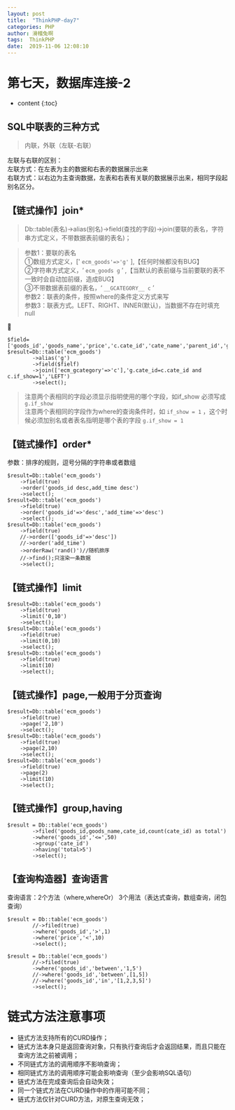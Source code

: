 ```yaml
---
layout: post
title:  "ThinkPHP-day7"
categories: PHP
author: 滑稽兔啊
tags:  ThinkPHP
date:  2019-11-06 12:08:10
---
```


# 第七天，数据库连接-2









* content
{:toc}


## SQL中联表的三种方式

> 内联，外联（左联-右联）

左联与右联的区别：<br>
左联方式：在左表为主的数据和右表的数据展示出来<br>
右联方式：以右边为主查询数据，左表和右表有关联的数据展示出来，相同字段起别名区分。<br>



## 【链式操作】join*

> Db::table(表名)->alias(别名)->field(查找的字段)->join(要联的表名，字符串方式定义，不带数据表前缀的表名)；

>参数1：要联的表名 <br>
>		①数组方式定义，[' ```ecm_goods'=>'g'``` ],【任何时候都没有BUG】<br>
>		②字符串方式定义，‘ ```ecm_goods g``` ’ ,【当默认的表前缀与当前要联的表不一致时会自动加前缀，造成BUG】<br>
>		③不带数据表前缀的表名，‘ ```__GCATEGORY__ c``` ’ <br>
>参数2：联表的条件，按照where的条件定义方式来写 <br>
>参数3：联表方式。LEFT、RIGHT、INNER(默认)，当数据不存在时填充null <br>


:arrow_down_small:
```
$field=['goods_id','goods_name','price','c.cate_id','cate_name','parent_id','g.if_show'];
$result=Db::table('ecm_goods')
		->alias('g')
		->field($fielf)
		->join(['ecm_gcategory'=>'c'],'g.cate_id=c.cate_id and c.if_show=1','LEFT')
		->select();
```

> 注意两个表相同的字段必须显示指明使用的哪个字段，如if_show 必须写成 ```g.if_show``` <br>
> 注意两个表相同的字段作为where的查询条件时，如 ```if_show = 1``` ，这个时候必须加别名或者表名指明是哪个表的字段 ```g.if_show = 1```



## 【链式操作】order*

参数：排序的规则，逗号分隔的字符串或者数组

```
$result=Db::table('ecm_goods')
	->field(true)
	->order('goods_id desc,add_time desc')
	->select();
$result=Db::table('ecm_goods')
	->field(true)
	->order('goods_id'=>'desc','add_time'=>'desc')
	->select();
$result=Db::table('ecm_goods')
	->field(true)
	//->order(['goods_id'=>'desc'])
	//->order('add_time')
	->orderRaw('rand()')//随机排序
	//->find();只渲染一条数据
	->select();
```



## 【链式操作】limit

```
$result=Db::table('ecm_goods')
	->field(true)
	->limit('0,10')
	->select();
$result=Db::table('ecm_goods')
	->field(true)
	->limit(0,10)
	->select();
$result=Db::table('ecm_goods')
	->field(true)
	->limit(10)
	->select();
```



## 【链式操作】page,一般用于分页查询

```
$result=Db::table('ecm_goods')
	->field(true)
	->page('2,10')
	->select();
$result=Db::table('ecm_goods')
	->field(true)
	->page(2,10)
	->select();
$result=Db::table('ecm_goods')
	->field(true)
	->page(2)
	->limit(10)
	->select();
```



## 【链式操作】group,having

```
$result = Db::table('ecm_goods')
		->filed('goods_id,goods_name,cate_id,count(cate_id) as total')
		->where('goods_id','<=',50)
		->group('cate_id')
		->having('total>5')
		->select();
```


## 【查询构造器】查询语言

查询语言：2个方法（where,whereOr） 3个用法（表达式查询，数组查询，闭包查询）

```
$result = Db::table('ecm_goods')
		//->filed(true)
		->where('goods_id','>',1)
		->where('price','<',10)
		->select();
```

```
$result = Db::table('ecm_goods')
		//->filed(true)
		->where('goods_id','between','1,5')
		//->where('goods_id','between',[1,5])
		//->where('goods_id','in','[1,2,3,5]')
		->select();
```



# 链式方法注意事项

- 链式方法支持所有的CURD操作；<br>
- 链式方法本身只是返回查询对象，只有执行查询后才会返回结果，而且只能在查询方法之前被调用；<br>
- 不同链式方法的调用顺序不影响查询；<br>
- 相同链式方法的调用顺序可能会影响查询（至少会影响SQL语句）<br>
- 链式方法在完成查询后会自动失效；<br>
- 同一个链式方法在CURD操作中的作用可能不同；<br>
- 链式方法仅针对CURD方法，对原生查询无效；<br>


